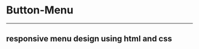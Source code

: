 # Button-Menu
------------------------------------------
responsive menu design using html and css
------------------------------------------
